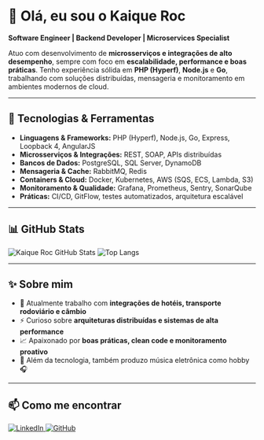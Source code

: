 <h1>👋 Olá, eu sou o Kaique Roc</h1>

<p><strong>Software Engineer | Backend Developer | Microservices Specialist</strong></p>

<p>
Atuo com desenvolvimento de <strong>microsserviços e integrações de alto desempenho</strong>, sempre com foco em <strong>escalabilidade, performance e boas práticas</strong>. 
Tenho experiência sólida em <strong>PHP (Hyperf)</strong>, <strong>Node.js</strong> e <strong>Go</strong>, trabalhando com soluções distribuídas, mensageria e monitoramento em ambientes modernos de cloud.
</p>

<hr/>

<h2>🚀 Tecnologias & Ferramentas</h2>
<ul>
  <li><strong>Linguagens & Frameworks:</strong> PHP (Hyperf), Node.js, Go, Express, Loopback 4, AngularJS</li>
  <li><strong>Microsserviços & Integrações:</strong> REST, SOAP, APIs distribuídas</li>
  <li><strong>Bancos de Dados:</strong> PostgreSQL, SQL Server, DynamoDB</li>
  <li><strong>Mensageria & Cache:</strong> RabbitMQ, Redis</li>
  <li><strong>Containers & Cloud:</strong> Docker, Kubernetes, AWS (SQS, ECS, Lambda, S3)</li>
  <li><strong>Monitoramento & Qualidade:</strong> Grafana, Prometheus, Sentry, SonarQube</li>
  <li><strong>Práticas:</strong> CI/CD, GitFlow, testes automatizados, arquitetura escalável</li>
</ul>

<hr/>

<h2>📊 GitHub Stats</h2>
<p>
  <img src="https://github-readme-stats.vercel.app/api?username=kaiqueroc&show_icons=true&theme=dracula" alt="Kaique Roc GitHub Stats" />
  <img src="https://github-readme-stats.vercel.app/api/top-langs/?username=kaiqueroc&layout=compact&theme=dracula" alt="Top Langs" />
</p>

<hr/>

<h2>✨ Sobre mim</h2>
<ul>
  <li>🔭 Atualmente trabalho com <strong>integrações de hotéis, transporte rodoviário e câmbio</strong></li>
  <li>⚡ Curioso sobre <strong>arquiteturas distribuídas e sistemas de alta performance</strong></li>
  <li>📈 Apaixonado por <strong>boas práticas, clean code e monitoramento proativo</strong></li>
  <li>🎵 Além da tecnologia, também produzo música eletrônica como hobby 🎧</li>
</ul>

<hr/>

<h2>📫 Como me encontrar</h2>
<p>
  <a href="https://www.linkedin.com/in/kaiqueroc">
    <img src="https://img.shields.io/badge/LinkedIn-blue?logo=linkedin&logoColor=white" alt="LinkedIn"/>
  </a>
  <a href="https://github.com/kaiqueroc">
    <img src="https://img.shields.io/badge/GitHub-black?logo=github&logoColor=white" alt="GitHub"/>
  </a>
</p>
